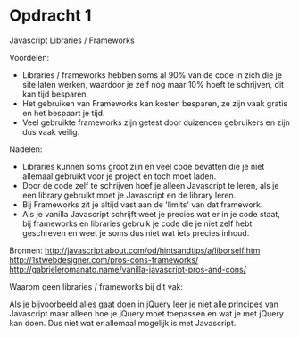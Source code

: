 # Opdracht 1

Javascript Libraries / Frameworks

Voordelen:
- Libraries / frameworks hebben soms al 90% van de code in zich die je site laten werken, waardoor je zelf nog maar 10% hoeft te schrijven, dit kan tijd besparen.
- Het gebruiken van Frameworks kan kosten besparen, ze zijn vaak gratis en het bespaart je tijd.
- Veel gebruikte frameworks zijn getest door duizenden gebruikers en zijn dus vaak veilig.

Nadelen:
- Libraries kunnen soms groot zijn en veel code bevatten die je niet allemaal gebruikt voor je project en toch moet laden.
- Door de code zelf te schrijven hoef je alleen Javascript te leren, als je een library gebruikt moet je Javascript en de library leren.
- Bij Frameworks zit je altijd vast aan de 'limits' van dat framework.
- Als je vanilla Javascript schrijft weet je precies wat er in je code staat, bij frameworks en libraries gebruik je code die je niet zelf hebt geschreven en weet je soms dus niet wat iets precies inhoud.



Bronnen:
http://javascript.about.com/od/hintsandtips/a/liborself.htm
http://1stwebdesigner.com/pros-cons-frameworks/
http://gabrieleromanato.name/vanilla-javascript-pros-and-cons/



Waarom geen libraries / frameworks bij dit vak:

Als je bijvoorbeeld alles gaat doen in jQuery leer je niet alle principes van Javascript maar alleen hoe je jQuery moet toepassen en wat je met jQuery kan doen. Dus niet wat er allemaal mogelijk is met Javascript.